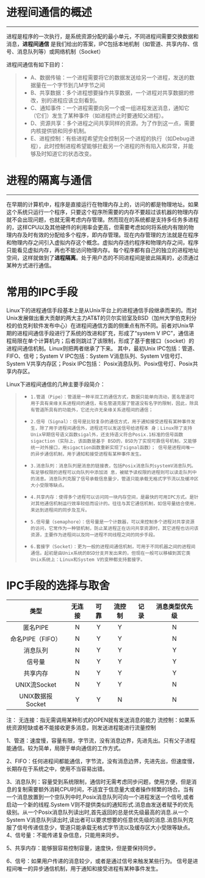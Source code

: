 # 进程间通信的概述

------

进程是程序的一次执行，是系统资源分配的最小单元，不同进程间需要交换数据和消息，**进程间通信** 是我们给出的答案，IPC包括本地机制（如管道、共享内存、信号、消息队列等）或网络机制（Socket）

进程间通信有如下目的： 

> * A、数据传输：一个进程需要将它的数据发送给另一个进程，发送的数据量在一个字节到几M字节之间
> * B、共享数据：多个进程想要操作共享数据，一个进程对共享数据的修改，别的进程应该立刻看到。
> * C、通知事件：一个进程需要向另一个或一组进程发送消息，通知它（它们）发生了某种事件（如进程终止时要通知父进程）。
> * D、资源共享：多个进程之间共享同样的资源。为了作到这一点，需要内核提供锁和同步机制。
> * E、进程控制：有些进程希望完全控制另一个进程的执行（如Debug进程），此时控制进程希望能够拦截另一个进程的所有陷入和异常，并能够及时知道它的状态改变。

# 进程的隔离与通信
------
在早期的计算机中，程序是直接运行在物理内存上的，访问的都是物理地址。如果这个系统只运行一个程序，只要这个程序所需要的内存不要超过该机器的物理内存就不会出现问题，也就无需考虑内存管理。然而现在的系统都是支持多任务多进程的，这样CPU以及其他硬件的利用率会更高，但需要考虑如何将系统内有限的物理内存及时有效的分配给多个程序，即内存管理。现在内存管理的方法就是在程序和物理内存之间引入虚拟内存这个概念。虚拟内存违约程序和物理内存之间，程序只能看见虚拟内存，再也不能访问物理内存。每个程序都有自己的独立的进程地址空间，这样就做到了**进程隔离**。处于用户态的不同进程间是彼此隔离的，必须通过某种方式进行通信。

# 常用的IPC手段
Linux下的进程通信手段基本上是从Unix平台上的进程通信手段继承而来的。而对Unix发展做出重大贡献的两大主力AT&T的贝尔实验室及BSD（加州大学伯克利分校的伯克利软件发布中心）在进程间通信方面的侧重点有所不同。前者对Unix早期的进程间通信手段进行了系统的改进和扩充，形成了“system V IPC”，通信进程局限在单个计算机内；后者则跳过了该限制，形成了基于套接口（socket）的进程间通信机制。Linux则把两者继承了下来。
其中，最初Unix IPC包括：管道、FIFO、信号；System V IPC包括：System V消息队列、System V信号灯、System V共享内存区；Posix IPC包括： Posix消息队列、Posix信号灯、Posix共享内存区。

Linux下进程间通信的几种主要手段简介：
> *     1.管道（Pipe）：管道是一种半双工的通信方式，数据只能单向流动，匿名管道可用于具有亲缘关系进程间的通信，有名管道克服了管道没有名字的限制，因此，除具有管道所具有的功能外，它还允许无亲缘关系进程间的通信；
> *     2.信号（Signal）：信号是比较复杂的通信方式，用于通知接受进程有某种事件发生，除了用于进程间通信外，进程还可以发送信号给进程本 身；Linux除了支持Unix早期信号语义函数sigal外，还支持语义符合Posix.1标准的信号函数sigaction（实际上，该函数是基于 BSD的，BSD为了实现可靠信号机制，又能够统一对外接口，用sigaction函数重新实现了signal函数）； 信号是进程间唯一的异步通信机制，用于通知和接受进程有某种事件发生。
> *     3.消息队列：消息队列是消息的链接表，包括Posix消息队列systemV消息队列。有足够权限的进程可以向队列中添加消 息，被赋予读权限的进程则可以读走队列中的消息。消息队列克服了信号承载信息量少，管道只能承载无格式字节流以及缓冲区大小受限等缺点。
> *     4.共享内存：使得多个进程可以访问同一块内存空间，是最快的可用IPC方式。是针对其他通信机制运行效率较低而设计的。往往与其它通信机制，如信号量结合使用，来达到进程间的同步及互斥。
> *     5.信号量（semaphore）：信号量是一个计数器，可以来控制多个进程对共享资源的访问，它常作为一种锁机制，防止某进程正在访问共享资源时，其它进程也访问该资源，主要作为进程间以及同一进程不同线程之间的同步手段。
> *     6.套接字（Socket）：更为一般的进程间通信机制，可用于不同机器之间的进程间通信。起初是由Unix系统的BSD分支开发出来的，但现在一般可以移植到其它类Unix系统上：Linux和System V的变种都支持套接字。

# IPC手段的选择与取舍

|类型|无连接|可靠|流控制|记录|消息类型优先级|
|:--------:|:------:|:-----:|:------:|:-----:|:-----:|
|匿名PIPE | N | Y | Y |  | N |
|命名PIPE（FIFO）|N| Y | Y |  |N|
|消息队列|N| Y | Y |  |Y|
|信号量  |N| Y | Y |  |Y|
|共享内存|N| Y | Y |  |Y|
|UNIX流Socket|N| Y | Y |  |N|
|UNIX数据报Socket|Y| Y | N |  |N|
注：
无连接：指无需调用某种形式的OPEN就有发送消息的能力
流控制：如果系统资源短缺或者不能接收更多消息，则发送进程能进行流量控制

1、管道：速度慢，容量有限，字节流，没有消息边界，先进先出。只有父子进程能通信。较为简单，局限于单向通信的工作方式。

2、FIFO：任何进程间都能通信，字节流，没有消息边界，先进先出，但速度慢，长期存在于系统之中，使用不当容易出错。

3、消息队列：容量受到系统限制，通信时无需考虑同步问题，使用方便，但是消息的复制需要额外消耗CPU时间，不适宜于信息量大或者操作频繁的场合。当有一个消息放置到一个空队列中时,Posix消息队列可向一个进程发送一个信号,或者启动一个新的线程.System V则不提供类似的通知形式.消息由发送者赋予的优先级别。从一个Posix消息队列读出时,首先返回的总是优先级最高的消息.从一个System V消息队列读出时,读出者可以要求想要的任意优先级的消息.消息队列克服了信号传递信息少，管道只能承载无格式字节流以及缓存区大小受限等缺点。
4、信号量：不能传递复杂信息，只能用来同步。

5、共享内存：能够狠容易控制容量，速度快，但是要保持同步。

6、信号：如果用户传递的消息较少，或者是通过信号来触发某些行为。 信号是进程间唯一的异步通信机制，用于通知和接受进程有某种事件发生。


